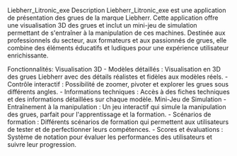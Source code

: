 Liebherr_Litronic_exe
Description
Liebherr_Litronic_exe est une application de présentation des grues de la marque Liebherr. Cette application offre une visualisation 3D des grues et inclut un mini-jeu de simulation permettant de s'entraîner à la manipulation de ces machines. Destinée aux professionnels du secteur, aux formateurs et aux passionnés de grues, elle combine des éléments éducatifs et ludiques pour une expérience utilisateur enrichissante.

Fonctionnalités:
    Visualisation 3D
    - Modèles détaillés : Visualisation en 3D des grues Liebherr avec des détails réalistes et fidèles aux modèles réels.
    - Contrôle interactif : Possibilité de zoomer, pivoter et explorer les grues sous différents angles.
    - Informations techniques : Accès à des fiches techniques et des informations détaillées sur chaque modèle.
    Mini-Jeu de Simulation
    - Entraînement à la manipulation : Un jeu interactif qui simule la manipulation des grues, parfait pour l'apprentissage et la formation.
    - Scénarios de formation : Différents scénarios de formation qui permettent aux utilisateurs de tester et de perfectionner leurs compétences.
    - Scores et évaluations : Système de notation pour évaluer les performances des utilisateurs et suivre leur progression.
